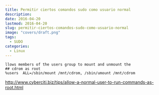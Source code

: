 ```yaml
---
title: Permitir ciertos comandos sudo como usuario normal
description: 
date: 2016-04-20
lastmod: 2016-04-20
slug: permitir-ciertos-comandos-sudo-como-usuario-normal
image: "covers/draft.png"
tags:
  - SUDO
categories:
  - Linux
---
```




```
llows members of the users group to mount and unmount the
## cdrom as root
%users  ALL=/sbin/mount /mnt/cdrom, /sbin/umount /mnt/cdrom
```

http://www.cyberciti.biz/tips/allow-a-normal-user-to-run-commands-as-root.html
